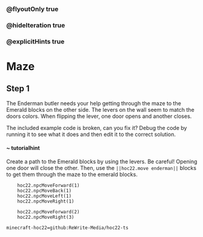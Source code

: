 ### @flyoutOnly true
### @hideIteration true
### @explicitHints true


# Maze

## Step 1
The Enderman butler needs your help getting through the maze to the Emerald blocks on the other side. The levers on the wall seem to match the doors colors. When flipping the lever, one door opens and another closes. 

The included example code is broken, can you fix it? Debug the code by running it to see what it does and then edit it to the correct solution.

#### ~ tutorialhint 
Create a path to the Emerald blocks by using the levers. Be careful! Opening one door will close the other. Then, use the ``||hoc22.move enderman||`` blocks to get them through the maze to the emerald blocks.



```ghost
    hoc22.npcMoveForward(1)
    hoc22.npcMoveBack(1)
    hoc22.npcMoveLeft(1)
    hoc22.npcMoveRight(1)
```
```template
    hoc22.npcMoveForward(2)
    hoc22.npcMoveRight(3) 
```
```package
minecraft-hoc22=github:ReWrite-Media/hoc22-ts
```